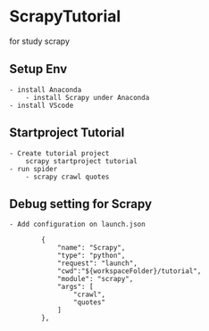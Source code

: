 # ScrapyTutorial
for study scrapy

## Setup Env
    - install Anaconda
        - install Scrapy under Anaconda
    - install VScode

## Startproject Tutorial
    - Create tutorial project
        scrapy startproject tutorial
    - run spider
        - scrapy crawl quotes

## Debug setting for Scrapy
    - Add configuration on launch.json

```
        {
            "name": "Scrapy",
            "type": "python",
            "request": "launch",
            "cwd":"${workspaceFolder}/tutorial",
            "module": "scrapy",
            "args": [
                "crawl",
                "quotes"
            ]
        },
```